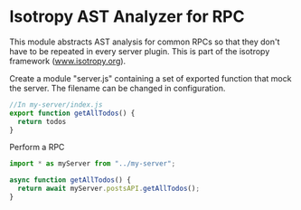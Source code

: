 Isotropy AST Analyzer for RPC
=============================
This module abstracts AST analysis for common RPCs so that they don't have to be repeated in every server plugin.
This is part of the isotropy framework (www.isotropy.org).

Create a module "server.js" containing a set of exported function that mock the server.
The filename can be changed in configuration.
```javascript
//In my-server/index.js
export function getAllTodos() {
  return todos
}
```

Perform a RPC
```javascript
import * as myServer from "../my-server";

async function getAllTodos() {
  return await myServer.postsAPI.getAllTodos();
}

```
